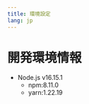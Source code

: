 ```yaml
---
title: 環境設定
lang: jp
---
```

# 開発環境情報

<EditMetaInfo/>

- Node.js v16.15.1
  - npm:8.11.0
  - yarn:1.22.19


